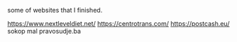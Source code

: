 some of websites that I finished.

https://www.nextleveldiet.net/
https://centrotrans.com/
https://postcash.eu/
sokop mal pravosudje.ba
